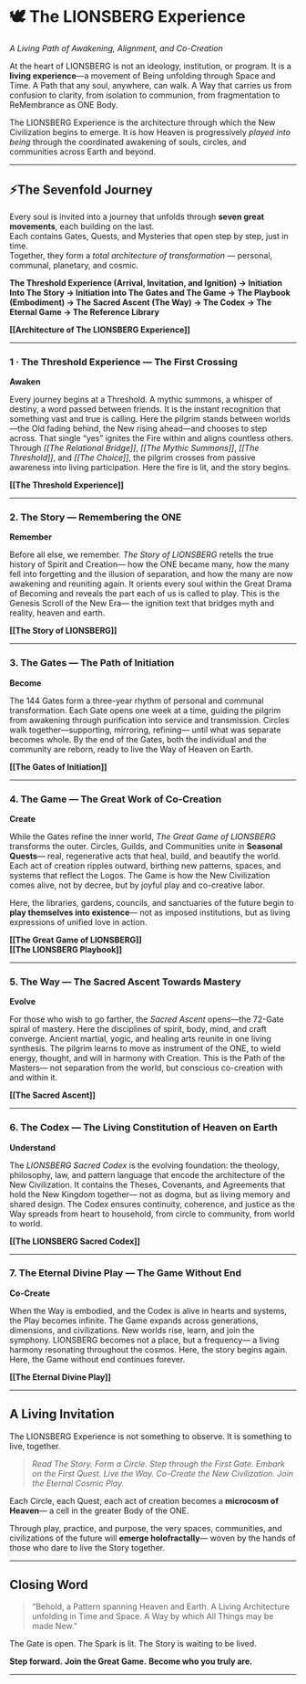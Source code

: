 # 🕊️ **The LIONSBERG Experience**

_A Living Path of Awakening, Alignment, and Co-Creation_

At the heart of LIONSBERG is not an ideology, institution, or program.
It is a **living experience**—a movement of Being unfolding through Space and Time.
A Path that any soul, anywhere, can walk.
A Way that carries us from confusion to clarity, from isolation to communion, from fragmentation to ReMembrance as ONE Body.

The LIONSBERG Experience is the architecture through which the New Civilization begins to emerge.
It is how Heaven is progressively _played into being_ through the coordinated awakening of souls, circles, and communities across Earth and beyond.

---

## **⚡️The Sevenfold Journey**

Every soul is invited into a journey that unfolds through **seven great movements**, each building on the last.  
Each contains Gates, Quests, and Mysteries that open step by step, just in time.  
Together, they form a _total architecture of transformation_ — personal, communal, planetary, and cosmic.

**The Threshold Experience (Arrival, Invitation, and Ignition) → Initiation Into The Story  → Initiation into The Gates and The Game → The Playbook (Embodiment) → The Sacred Ascent (The Way) → The Codex → The Eternal Game → The Reference Library**

**[[Architecture of The LIONSBERG Experience]]**

---

### **1 · The Threshold Experience — The First Crossing**

**Awaken**

Every journey begins at a Threshold.
A mythic summons, a whisper of destiny, a word passed between friends.
It is the instant recognition that something vast and true is calling.
Here the pilgrim stands between worlds—the Old fading behind, the New rising ahead—and chooses to step across.
That single “yes” ignites the Fire within and aligns countless others.
Through _[[The Relational Bridge]]_, _[[The Mythic Summons]]_, _[[The Threshold]]_, and _[[The Choice]]_,
the pilgrim crosses from passive awareness into living participation.
Here the fire is lit, and the story begins.

**[[The Threshold Experience]]**

---

### **2. The Story — Remembering the ONE**

**Remember**

Before all else, we remember.
_The Story of LIONSBERG_ retells the true history of Spirit and Creation—
how the ONE became many,
how the many fell into forgetting and the illusion of separation,
and how the many are now awakening and reuniting again.
It orients every soul within the Great Drama of Becoming
and reveals the part each of us is called to play.
This is the Genesis Scroll of the New Era—
the ignition text that bridges myth and reality, heaven and earth.

**[[The Story of LIONSBERG]]**  

---

### **3. The Gates — The Path of Initiation**  

**Become**

The 144 Gates form a three-year rhythm of personal and communal transformation.
Each Gate opens one week at a time,
guiding the pilgrim from awakening through purification into service and transmission.
Circles walk together—supporting, mirroring, refining—
until what was separate becomes whole.
By the end of the Gates, both the individual and the community are reborn,
ready to live the Way of Heaven on Earth.

**[[The Gates of Initiation]]**

---

### **4. The Game — The Great Work of Co-Creation**

**Create**

While the Gates refine the inner world,
_The Great Game of LIONSBERG_ transforms the outer.
Circles, Guilds, and Communities unite in **Seasonal Quests**—
real, regenerative acts that heal, build, and beautify the world.
Each act of creation ripples outward,
birthing new patterns, spaces, and systems that reflect the Logos.
The Game is how the New Civilization comes alive,
not by decree, but by joyful play and co-creative labor.
  
Here, the libraries, gardens, councils, and sanctuaries of the future
begin to **play themselves into existence**—
not as imposed institutions,
but as living expressions of unified love in action.

**[[The Great Game of LIONSBERG]]**  
**[[The LIONSBERG Playbook]]**  

---

### **5. The Way — The Sacred Ascent Towards Mastery**

**Evolve**

For those who wish to go farther,
the _Sacred Ascent_ opens—the 72-Gate spiral of mastery.
Here the disciplines of spirit, body, mind, and craft converge.
Ancient martial, yogic, and healing arts reunite in one living synthesis.
The pilgrim learns to move as instrument of the ONE,
to wield energy, thought, and will in harmony with Creation.
This is the Path of the Masters—
not separation from the world, but conscious co-creation with and within it.

**[[The Sacred Ascent]]**

---

### **6. The Codex — The Living Constitution of Heaven on Earth**

**Understand**

The _LIONSBERG Sacred Codex_ is the evolving foundation:
the theology, philosophy, law, and pattern language
that encode the architecture of the New Civilization.
It contains the Theses, Covenants, and Agreements that hold the New Kingdom together—
not as dogma, but as living memory and shared design.
The Codex ensures continuity, coherence, and justice
as the Way spreads from heart to household,
from circle to community,
from world to world.

**[[The LIONSBERG Sacred Codex]]**

---

### **7. The Eternal Divine Play — The Game Without End**

**Co-Create**

When the Way is embodied,
and the Codex is alive in hearts and systems,
the Play becomes infinite.
The Game expands across generations, dimensions, and civilizations.
New worlds rise, learn, and join the symphony.
LIONSBERG becomes not a place, but a frequency—
a living harmony resonating throughout the cosmos.
Here, the story begins again.
Here, the Game without end continues forever.

**[[The Eternal Divine Play]]**

---

## **A Living Invitation**  

The LIONSBERG Experience is not something to observe.
It is something to live, together.

> _Read The Story._
> _Form a Circle._
> _Step through the First Gate._
> _Embark on the First Quest._
> _Live the Way._
> _Co-Create the New Civilization._
> _Join the Eternal Cosmic Play._

Each Circle, each Quest, each act of creation
becomes a **microcosm of Heaven**—
a cell in the greater Body of the ONE.

Through play, practice, and purpose,
the very spaces, communities, and civilizations of the future
will **emerge holofractally**—
woven by the hands of those who dare to live the Story together.

---

## **Closing Word**

  
> “Behold, a Pattern spanning Heaven and Earth.
> A Living Architecture unfolding in Time and Space.
> A Way by which All Things may be made New.”


The Gate is open.
The Spark is lit.
The Story is waiting to be lived.

**Step forward.**
**Join the Great Game.**
**Become who you truly are.**


---
